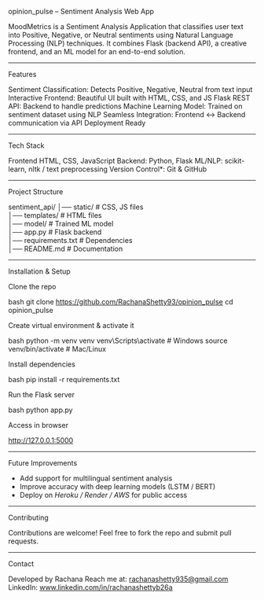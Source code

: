  opinion_pulse – Sentiment Analysis Web App

MoodMetrics is a Sentiment Analysis Application that classifies user text into Positive, Negative, or Neutral sentiments using Natural Language Processing (NLP) techniques.
It combines Flask (backend API), a creative frontend, and an ML model for an end-to-end solution.

---

 Features

  Sentiment Classification: Detects Positive, Negative, Neutral from text input
  Interactive Frontend: Beautiful UI built with HTML, CSS, and JS
  Flask REST API: Backend to handle predictions
  Machine Learning Model: Trained on sentiment dataset using NLP
  Seamless Integration: Frontend ↔ Backend communication via API
  Deployment Ready

---

Tech Stack

Frontend HTML, CSS, JavaScript
Backend: Python, Flask
ML/NLP: scikit-learn, nltk / text preprocessing
Version Control*: Git & GitHub

---

Project Structure


sentiment_api/
│── static/            # CSS, JS files  
│── templates/         # HTML files  
│── model/             # Trained ML model  
│── app.py             # Flask backend  
│── requirements.txt   # Dependencies  
│── README.md          # Documentation  


---

 Installation & Setup

Clone the repo

bash
git clone https://github.com/RachanaShetty93/opinion_pulse
cd opinion_pulse


Create virtual environment & activate it

bash
python -m venv venv
venv\Scripts\activate     # Windows
source venv/bin/activate  # Mac/Linux


Install dependencies

bash
pip install -r requirements.txt


Run the Flask server

bash
python app.py


Access in browser


http://127.0.0.1:5000


---


 Future Improvements

* Add support for multilingual sentiment analysis 
* Improve accuracy with deep learning models (LSTM / BERT) 
* Deploy on *Heroku / Render / AWS* for public access 

---

 Contributing

Contributions are welcome! Feel free to fork the repo and submit pull requests.

---

 Contact

Developed by Rachana
Reach me at: rachanashetty935@gmail.com
LinkedIn: www.linkedin.com/in/rachanashettyb26a

